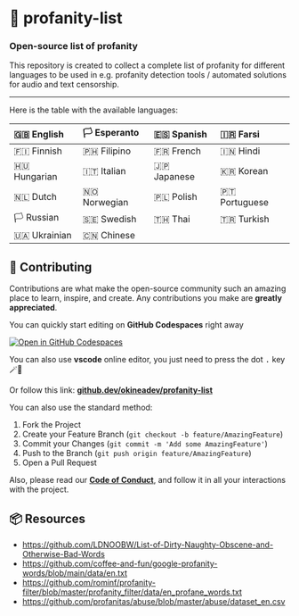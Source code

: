 <!-- markdownlint-disable MD001 -->
<!-- markdownlint-disable MD033 -->

# 🤬 profanity-list

### Open-source list of profanity

This repository is created to collect a complete list of profanity for different languages ​​to be used in e.g. profanity detection tools / automated solutions for audio and text censorship.

---

Here is the table with the available languages:

| 🇬🇧 English   | 🏳️ Esperanto | 🇪🇸 Spanish  | 🇮🇷 Farsi      |
| :----------- | :----------- | :---------- | :------------ |
| 🇫🇮 Finnish   | 🇵🇭 Filipino  | 🇫🇷 French   | 🇮🇳 Hindi      |
| 🇭🇺 Hungarian | 🇮🇹 Italian   | 🇯🇵 Japanese | 🇰🇷 Korean     |
| 🇳🇱 Dutch     | 🇳🇴 Norwegian | 🇵🇱 Polish   | 🇵🇹 Portuguese |
| 🏳️ Russian   | 🇸🇪 Swedish   | 🇹🇭 Thai     | 🇹🇷 Turkish    |
| 🇺🇦 Ukrainian | 🇨🇳 Chinese   |             |               |

## 🤝 Contributing

Contributions are what make the open-source community such an amazing place to learn, inspire, and create. Any contributions you make are **greatly appreciated**.

You can quickly start editing on **GitHub Codespaces** right away

[![Open in GitHub Codespaces](https://github.com/codespaces/badge.svg)](https://codespaces.new/censor-text/profanity-list?quickstart=1)

You can also use **vscode** online editor, you just need to press the dot <kbd>.</kbd> key 🪄🔮

Or follow this link: [**github.dev/okineadev/profanity-list**](https://github.dev/censor-text/profanity-list)

You can also use the standard method:

1. Fork the Project
2. Create your Feature Branch (`git checkout -b feature/AmazingFeature`)
3. Commit your Changes (`git commit -m 'Add some AmazingFeature'`)
4. Push to the Branch (`git push origin feature/AmazingFeature`)
5. Open a Pull Request

Also, please read our [**Code of Conduct**](CODE_OF_CONDUCT.md), and follow it in all your interactions with the project.

## 📦 Resources

- <https://github.com/LDNOOBW/List-of-Dirty-Naughty-Obscene-and-Otherwise-Bad-Words>
- <https://github.com/coffee-and-fun/google-profanity-words/blob/main/data/en.txt>
- <https://github.com/rominf/profanity-filter/blob/master/profanity_filter/data/en_profane_words.txt>
- <https://github.com/profanitas/abuse/blob/master/abuse/dataset_en.csv>
